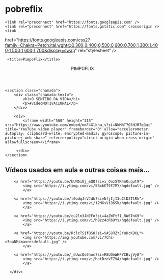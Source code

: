 # pobreflix
<html lang="pt-BR">
<head>
    <link rel="stylesheet" href="styles.css">

    <link rel="preconnect" href="https://fonts.googleapis.com" />
    <link rel="preconnect" href="https://fonts.gstatic.com" crossorigin />
    <link
  href="https://fonts.googleapis.com/css2?family=Chakra+Petch:ital,wght@0,300;0,400;0,500;0,600;0,700;1,300;1,400;1,500;1,600;1,700&display=swap"
  rel="stylesheet"
     />
    
     <title>PimpoFlix</title>
</head>


<body>
    <header>PIMPOFLIX</header>

    <section class="chamada">
        <div class="chamada-texto">
            <h1>O SENTIDO DA VIDA</h1>
            <p>#vídeoMOTIVACIONAL</p>
        </div>
        
        <div>
            <iframe width="560" height="315" src="https://www.youtube.com/embed/noF4Glkhu_s?si=NkMhT7O5HJM7qQui" title="YouTube video player" frameborder="0" allow="accelerometer; autoplay; clipboard-write; encrypted-media; gyroscope; picture-in-picture; web-share" referrerpolicy="strict-origin-when-cross-origin" allowfullscreen></iframe>
        
         </div>
    </section>


<section class="categoria">
    <h2>Vídeos usados em aula e outras coisas mais...</h2>
      <div class="categoria-videos">

        <a href="https://youtu.be/bUN5iUj_mQQ?si=i_OozSTK4n0uqut9">
            <img src="https://i.ytimg.com/vi/58xkET9F7MY/hqdefault.jpg" />
            </a>

        <a href="https://youtu.be/t0bdqJrVJdk?si=NfjIjI3uClD3T1Rh">
            <img src="https://i.ytimg.com/vi/12MXsViD6Sk/hqdefault.jpg" />
            </a>

        <a href="https://youtu.be/cu2ln3JNEFo?si=4aZWFtf1_RW6TnX9">
            <img src="https://i.ytimg.com/vi/h8zz4cRb9Ys/hqdefault.jpg" />
            </a>

        <a href="https://youtu.be/RclcTSjfQS8?si=VAS8RZYJYuDcKDXL">
            <img src="https://img.youtube.com/vi/7Chs-c5oaNM/maxresdefault.jpg" />
            </a>

        <a href="https://youtu.be/_dUwcQc0hoc?si=R8UOeWHFYCBvjVy0">
            <img src="https://i.ytimg.com/vi/betDzoVEZVA/hqdefault.jpg" />
            </a>

      </div>
</section>

</body>

</html>
